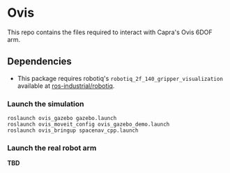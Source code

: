 # Ovis

This repo contains the files required to interact with Capra's Ovis 6DOF arm.

## Dependencies
- This package requires robotiq's `robotiq_2f_140_gripper_visualization` available at [ros-industrial/robotiq](https://github.com/ros-industrial/robotiq).

### Launch the simulation
    
    roslaunch ovis_gazebo gazebo.launch
    roslaunch ovis_moveit_config ovis_gazebo_demo.launch 
    roslaunch ovis_bringup spacenav_cpp.launch

### Launch the real robot arm

**TBD**
